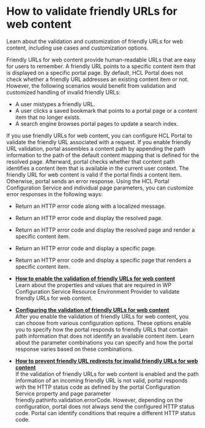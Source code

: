 # How to validate friendly URLs for web content

Learn about the validation and customization of friendly URLs for web content, including use cases and customization options.

Friendly URLs for web content provide human-readable URLs that are easy for users to remember. A friendly URL points to a specific content item that is displayed on a specific portal page. By default, HCL Portal does not check whether a friendly URL addresses an existing content item or not. However, the following scenarios would benefit from validation and customized handling of invalid friendly URLs:

-   A user mistypes a friendly URL.
-   A user clicks a saved bookmark that points to a portal page or a content item that no longer exists.
-   A search engine browses portal pages to update a search index.

If you use friendly URLs for web content, you can configure HCL Portal to validate the friendly URL associated with a request. If you enable friendly URL validation, portal assembles a content path by appending the path information to the path of the default content mapping that is defined for the resolved page. Afterward, portal checks whether that content path identifies a content item that is available in the current user context. The friendly URL for web content is valid if the portal finds a content item. Otherwise, portal sends an error response. Using the HCL Portal Configuration Service and individual page parameters, you can customize error responses in the following ways:

-   Return an HTTP error code along with a localized message.
-   Return an HTTP error code and display the resolved page.
-   Return an HTTP error code and display the resolved page and render a specific content item.
-   Return an HTTP error code and display a specific page.
-   Return an HTTP error code and display a specific page that renders a specific content item.


-   **[How to enable the validation of friendly URLs for web content](enable_validate_friendly_urls.md)**  
Learn about the properties and values that are required in WP Configuration Service Resource Environment Provider to validate friendly URLs for web content.
-   **[Configuring the validation of friendly URLs for web content](configure_validate_friendly_urls.md)**  
After you enable the validation of friendly URLs for web content, you can choose from various configuration options. These options enable you to specify how the portal responds to friendly URLs that contain path information that does not identify an available content item. Learn about the parameter combinations you can specify and how the portal response varies based on these combinations.
-   **[How to prevent friendly URL redirects for invalid friendly URLs for web content](prevent_friendly_url_redirects.md)**  
If the validation of friendly URLs for web content is enabled and the path information of an incoming friendly URL is not valid, portal responds with the HTTP status code as defined by the portal Configuration Service property and page parameter friendly.pathinfo.validation.errorCode. However, depending on the configuration, portal does not always send the configured HTTP status code. Portal can identify conditions that require a different HTTP status code.

